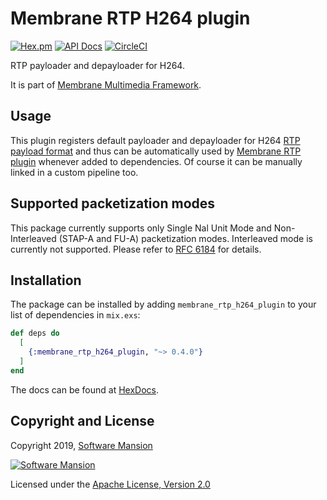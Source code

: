 # Membrane RTP H264 plugin
[![Hex.pm](https://img.shields.io/hexpm/v/membrane_rtp_h264_plugin.svg)](https://hex.pm/packages/membrane_rtp_h264_plugin)
[![API Docs](https://img.shields.io/badge/api-docs-yellow.svg?style=flat)](https://hexdocs.pm/membrane_rtp_h264_plugin/)
[![CircleCI](https://circleci.com/gh/membraneframework/membrane_rtp_h264_plugin.svg?style=svg)](https://circleci.com/gh/membraneframework/membrane_rtp_h264_plugin)

RTP payloader and depayloader for H264.

It is part of [Membrane Multimedia Framework](https://membraneframework.org).

## Usage

This plugin registers default payloader and depayloader for H264 [RTP payload format](https://hexdocs.pm/membrane_rtp_format/Membrane.RTP.PayloadFormat.html) and thus can be automatically used by [Membrane RTP plugin](https://hexdocs.pm/membrane_rtp_plugin) whenever added to dependencies. Of course it can be manually linked in a custom pipeline too.

## Supported packetization modes

This package currently supports only
Single Nal Unit Mode and Non-Interleaved (STAP-A and FU-A) packetization modes.
Interleaved mode is currently not supported. Please refer to [RFC 6184](https://tools.ietf.org/html/rfc6184) for details.

## Installation

The package can be installed by adding `membrane_rtp_h264_plugin` to your list of dependencies in `mix.exs`:

```elixir
def deps do
  [
    {:membrane_rtp_h264_plugin, "~> 0.4.0"}
  ]
end
```

The docs can be found at [HexDocs](https://hexdocs.pm/membrane_rtp_h264_plugin).

## Copyright and License

Copyright 2019, [Software Mansion](https://swmansion.com/?utm_source=git&utm_medium=readme&utm_campaign=membrane)

[![Software Mansion](https://logo.swmansion.com/logo?color=white&variant=desktop&width=200&tag=membrane-github)](https://swmansion.com/?utm_source=git&utm_medium=readme&utm_campaign=membrane)

Licensed under the [Apache License, Version 2.0](LICENSE)
